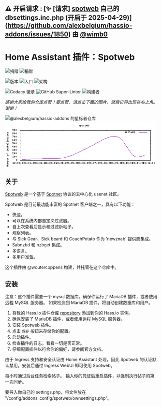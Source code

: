 ## ⚠️ 开启请求 : [✨ [请求] [spotweb] 自己的 dbsettings.inc.php (开启于 2025-04-29)](https://github.com/alexbelgium/hassio-addons/issues/1850) 由 [@wimb0](https://github.com/wimb0)
# Home Assistant 插件：Spotweb

![捐赠](https://img.shields.io/badge/Buy%20me%20a%20coffee%20(no%20paypal)-%23d32f2f?logo=buy-me-a-coffee&style=flat&logoColor=white) ![捐赠](https://img.shields.io/badge/Buy%20me%20a%20coffee%20with%20Paypal-0070BA?logo=paypal&style=flat&logoColor=white)

![版本](https://img.shields.io/badge/dynamic/yaml?label=版本&query=%24.version&url=https%3A%2F%2Fraw.githubusercontent.com%2Falexbelgium%2Fhassio-addons%2Fmaster%2Fspotweb%2Fconfig.yaml)
![入口](https://img.shields.io/badge/dynamic/yaml?label=入口&query=%24.ingress&url=https%3A%2F%2Fraw.githubusercontent.com%2Falexbelgium%2Fhassio-addons%2Fmaster%2Fspotweb%2Fconfig.yaml)
![架构](https://img.shields.io/badge/dynamic/yaml?color=success&label=架构&query=%24.arch&url=https%3A%2F%2Fraw.githubusercontent.com%2Falexbelgium%2Fhassio-addons%2Fmaster%2Fspotweb%2Fconfig.yaml)

![Codacy 徽章](https://app.codacy.com/project/badge/Grade/9c6cf10bdbba45ecb202d7f579b5be0e) ![GitHub Super-Linter](https://img.shields.io/github/actions/workflow/status/alexbelgium/hassio-addons/weekly-supelinter.yaml?label=Lint%20code%20base) ![构建者](https://img.shields.io/github/actions/workflow/status/alexbelgium/hassio-addons/onpush_builder.yaml?label=构建者)

[donation-badge]: https://img.shields.io/badge/Buy%20me%20a%20coffee%20(no%20paypal)-%23d32f2f?logo=buy-me-a-coffee&style=flat&logoColor=white
[paypal-badge]: https://img.shields.io/badge/Buy%20me%20a%20coffee%20with%20Paypal-0070BA?logo=paypal&style=flat&logoColor=white

_感谢大家给我的仓库点赞！要点赞，请点击下面的图片，然后它将出现在右上角。谢谢！_

![@alexbelgium/hassio-addons 的星标者仓库](https://raw.githubusercontent.com/alexbelgium/hassio-addons/master/.github/stars2.svg) ![下载量趋势](https://raw.githubusercontent.com/alexbelgium/hassio-addons/master/spotweb/stats.png)

## 关于

[Spotweb][spotweb] 是一个基于 [Spotnet][spotnet] 协议的去中心化 usenet 社区。

Spotweb 是目前最功能丰富的 Spotnet 客户端之一，具有以下功能：

- 快速。
- 可以在系统内部自定义过滤器。
- 自上次查看后显示和过滤新帖子。
- 观察列表。
- 与 Sick Gear、Sick beard 和 CouchPotato 作为 'newznab' 提供商集成。
- Sabnzbd 和 nzbget 集成。
- 多语言。
- 多用户准备。

这个插件由 @woutercoppens 构建，并托管在这个仓库中。

## 安装

注意：这个插件需要一个 mysql 数据库。确保你运行了 MariaDB 插件，或者使用远程 MySQL 服务器。
如果检测到 MariaDB 插件，将自动创建数据库和用户。

1. 将我的 Hass.io 插件仓库 [repository] 添加到你的 Hass.io 实例。
1. 确保安装了 MariaDB 插件，或者使用远程 MySQL 服务器。
1. 安装 Spotweb 插件。
1. 点击 `保存` 按钮来存储你的配置。
1. 启动插件。
1. 检查插件的日志，看看一切是否正常。
1. 仔细配置插件以符合你的偏好，请参阅官方文档。

由于 Ingress 支持和安全认证由 Home Assistant 处理，因此 Spotweb 的认证默认禁用。安装后通过 Ingress WebUI 即可使用 Spotweb。

每小时通过后台任务检索帖子。
输入你的凭证后重启插件，以强制执行帖子的第一次同步。

要导入你自己的 settings.php，将文件放在 "/config/addons_config/spotweb/ownsettings.php"。

[repository]: https://github.com/alexbelgium/hassio-addons
[spotnet]: https://github.com/spotnet/spotnet/wiki
[spotweb]: https://github.com/spotweb/spotweb